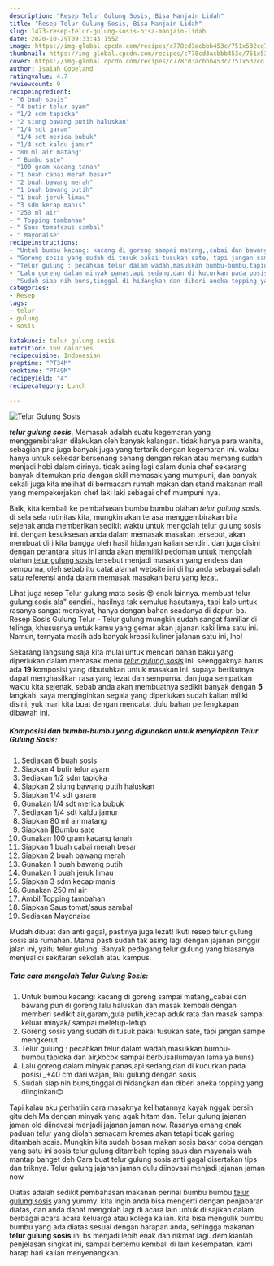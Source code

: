```yaml
---
description: "Resep Telur Gulung Sosis, Bisa Manjain Lidah"
title: "Resep Telur Gulung Sosis, Bisa Manjain Lidah"
slug: 1473-resep-telur-gulung-sosis-bisa-manjain-lidah
date: 2020-10-29T09:33:43.155Z
image: https://img-global.cpcdn.com/recipes/c778cd3acbbb453c/751x532cq70/telur-gulung-sosis-foto-resep-utama.jpg
thumbnail: https://img-global.cpcdn.com/recipes/c778cd3acbbb453c/751x532cq70/telur-gulung-sosis-foto-resep-utama.jpg
cover: https://img-global.cpcdn.com/recipes/c778cd3acbbb453c/751x532cq70/telur-gulung-sosis-foto-resep-utama.jpg
author: Isaiah Copeland
ratingvalue: 4.7
reviewcount: 9
recipeingredient:
- "6 buah sosis"
- "4 butir telur ayam"
- "1/2 sdm tapioka"
- "2 siung bawang putih haluskan"
- "1/4 sdt garam"
- "1/4 sdt merica bubuk"
- "1/4 sdt kaldu jamur"
- "80 ml air matang"
- " Bumbu sate"
- "100 gram kacang tanah"
- "1 buah cabai merah besar"
- "2 buah bawang merah"
- "1 buah bawang putih"
- "1 buah jeruk limau"
- "3 sdm kecap manis"
- "250 ml air"
- " Topping tambahan"
- " Saus tomatsaus sambal"
- " Mayonaise"
recipeinstructions:
- "Untuk bumbu kacang: kacang di goreng sampai matang,,cabai dan bawang pun di goreng,lalu haluskan dan masak kembali dengan memberi sedikit air,garam,gula putih,kecap aduk rata dan masak sampai keluar minyak/ sampai meletup-letup"
- "Goreng sosis yang sudah di tusuk pakai tusukan sate, tapi jangan sampe mengkerut"
- "Telur gulung : pecahkan telur dalam wadah,masukkan bumbu-bumbu,tapioka dan air,kocok sampai berbusa(lumayan lama ya buns)"
- "Lalu goreng dalam minyak panas,api sedang,dan di kucurkan pada posisi _+40 cm dari wajan, lalu gulung dengan sosis"
- "Sudah siap nih buns,tinggal di hidangkan dan diberi aneka topping yang diinginkan😊"
categories:
- Resep
tags:
- telur
- gulung
- sosis

katakunci: telur gulung sosis 
nutrition: 169 calories
recipecuisine: Indonesian
preptime: "PT34M"
cooktime: "PT49M"
recipeyield: "4"
recipecategory: Lunch

---
```



![Telur Gulung Sosis](https://img-global.cpcdn.com/recipes/c778cd3acbbb453c/751x532cq70/telur-gulung-sosis-foto-resep-utama.jpg)

<b><i>telur gulung sosis</i></b>, Memasak adalah suatu kegemaran yang menggembirakan dilakukan oleh banyak kalangan. tidak hanya para wanita, sebagian pria juga banyak juga yang tertarik dengan kegemaran ini. walau hanya untuk sekedar bersenang senang dengan rekan atau memang sudah menjadi hobi dalam dirinya. tidak asing lagi dalam dunia chef sekarang banyak ditemukan pria dengan skill memasak yang mumpuni, dan banyak sekali juga kita melihat di bermacam rumah makan dan stand makanan mall yang mempekerjakan chef laki laki sebagai chef mumpuni nya.

Baik, kita kembali ke pembahasan bumbu bumbu olahan <i>telur gulung sosis</i>. di sela sela rutinitas kita, mungkin akan terasa menggembirakan bila sejenak anda memberikan sedikit waktu untuk mengolah telur gulung sosis ini. dengan kesuksesan anda dalam memasak masakan tersebut, akan membuat diri kita bangga oleh hasil hidangan kalian sendiri. dan juga disini dengan perantara situs ini anda akan memiliki pedoman untuk mengolah olahan <u>telur gulung sosis</u> tersebut menjadi masakan yang endess dan sempurna, oleh sebab itu catat alamat website ini di hp anda sebagai salah satu referensi anda dalam memasak masakan baru yang lezat.

Lihat juga resep Telur gulung mata sosis 😍 enak lainnya. membuat telur gulung sosis ala&#34; sendiri., hasilnya tak semulus hasutanya, tapi kalo untuk rasanya sangat merakyat, hanya dengan bahan seadanya di dapur. ba. Resep Sosis Gulung Telur - Telur gulung mungkin sudah sangat familiar di telinga, khususnya untuk kamu yang gemar akan jajanan kaki lima satu ini. Namun, ternyata masih ada banyak kreasi kuliner jalanan satu ini, lho!


Sekarang langsung saja kita mulai untuk mencari bahan baku yang diperlukan dalam memasak menu <u><i>telur gulung sosis</i></u> ini. seenggaknya harus ada <b>19</b> komposisi yang dibutuhkan untuk masakan ini. supaya berikutnya dapat menghasilkan rasa yang lezat dan sempurna. dan juga sempatkan waktu kita sejenak, sebab anda akan membuatnya sedikit banyak dengan <b>5</b> langkah. saya menginginkan segala yang diperlukan sudah kalian miliki disini, yuk mari kita buat dengan mencatat dulu bahan perlengkapan dibawah ini.

<!--inarticleads1-->

##### Komposisi dan bumbu-bumbu yang digunakan untuk menyiapkan Telur Gulung Sosis:

1. Sediakan 6 buah sosis
1. Siapkan 4 butir telur ayam
1. Sediakan 1/2 sdm tapioka
1. Siapkan 2 siung bawang putih haluskan
1. Siapkan 1/4 sdt garam
1. Gunakan 1/4 sdt merica bubuk
1. Sediakan 1/4 sdt kaldu jamur
1. Siapkan 80 ml air matang
1. Siapkan  🥚Bumbu sate
1. Gunakan 100 gram kacang tanah
1. Siapkan 1 buah cabai merah besar
1. Siapkan 2 buah bawang merah
1. Gunakan 1 buah bawang putih
1. Gunakan 1 buah jeruk limau
1. Siapkan 3 sdm kecap manis
1. Gunakan 250 ml air
1. Ambil  Topping tambahan
1. Siapkan  Saus tomat/saus sambal
1. Sediakan  Mayonaise


Mudah dibuat dan anti gagal, pastinya juga lezat! Ikuti resep telur gulung sosis ala rumahan. Mama pasti sudah tak asing lagi dengan jajanan pinggir jalan ini, yaitu telur gulung. Banyak pedagang telur gulung yang biasanya menjual di sekitaran sekolah atau kampus. 

<!--inarticleads2-->

##### Tata cara mengolah Telur Gulung Sosis:

1. Untuk bumbu kacang: kacang di goreng sampai matang,,cabai dan bawang pun di goreng,lalu haluskan dan masak kembali dengan memberi sedikit air,garam,gula putih,kecap aduk rata dan masak sampai keluar minyak/ sampai meletup-letup
1. Goreng sosis yang sudah di tusuk pakai tusukan sate, tapi jangan sampe mengkerut
1. Telur gulung : pecahkan telur dalam wadah,masukkan bumbu-bumbu,tapioka dan air,kocok sampai berbusa(lumayan lama ya buns)
1. Lalu goreng dalam minyak panas,api sedang,dan di kucurkan pada posisi _+40 cm dari wajan, lalu gulung dengan sosis
1. Sudah siap nih buns,tinggal di hidangkan dan diberi aneka topping yang diinginkan😊


Tapi kalau aku perhatiin cara masaknya kelihatannya kayak nggak bersih gitu deh Ma dengan minyak yang agak hitam dan. Telur gulung jajanan jaman old diinovasi menjadi jajanan jaman now. Rasanya emang enak paduan telur yang diolah semacam kremes akan tetapi tidak garing ditambah sosis. Mungkin kita sudah bosan makan sosis bakar coba dengan yang satu ini sosis telur gulung ditambah toping saus dan mayonais wah mantap banget deh Cara buat telur gulung sosis anti gagal disertakan tips dan triknya. Telur gulung jajanan jaman dulu diinovasi menjadi jajanan jaman now. 

Diatas adalah sedikit pembahasan makanan perihal bumbu bumbu <u>telur gulung sosis</u> yang yummy. kita ingin anda bisa mengerti dengan penjabaran diatas, dan anda dapat mengolah lagi di acara lain untuk di sajikan dalam berbagai acara acara keluarga atau kolega kalian. kita bisa mengulik bumbu bumbu yang ada diatas sesuai dengan harapan anda, sehingga makanan <b>telur gulung sosis</b> ini bs menjadi lebih enak dan nikmat lagi. demikianlah penjelasan singkat ini, sampai bertemu kembali di lain kesempatan. kami harap hari kalian menyenangkan.
